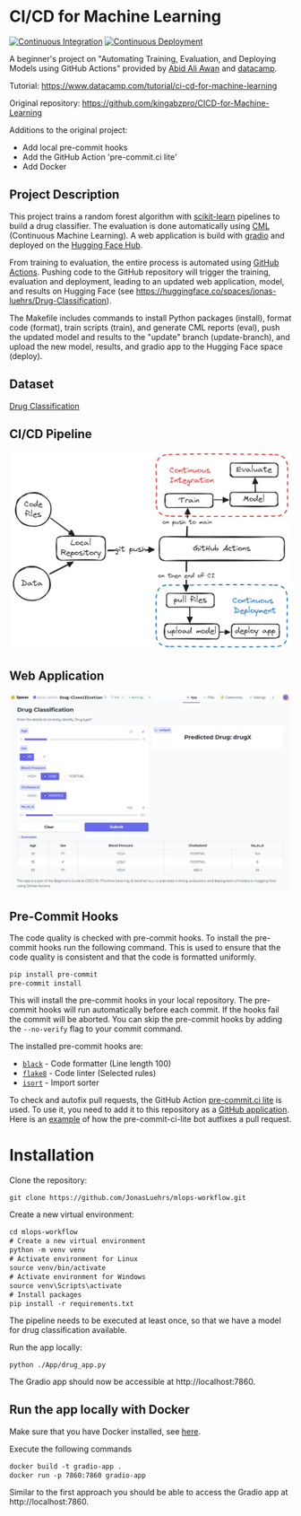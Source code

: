 # CI/CD for Machine Learning
[![Continuous Integration](https://github.com/JonasLuehrs/CICD-for-Machine-Learning/actions/workflows/ci.yml/badge.svg)](https://github.com/JonasLuehrs/CICD-for-Machine-Learning/actions/workflows/ci.yml)
[![Continuous Deployment](https://github.com/JonasLuehrs/CICD-for-Machine-Learning/actions/workflows/cd.yml/badge.svg)](https://github.com/JonasLuehrs/CICD-for-Machine-Learning/actions/workflows/cd.yml)

A beginner's project on "Automating Training, Evaluation, and Deploying Models using GitHub Actions" provided by [Abid Ali Awan](https://github.com/kingabzpro) and [datacamp](https://www.datacamp.com/).

Tutorial: https://www.datacamp.com/tutorial/ci-cd-for-machine-learning

Original repository: https://github.com/kingabzpro/CICD-for-Machine-Learning

Additions to the original project:
- Add local pre-commit hooks
- Add the GitHub Action 'pre-commit.ci lite'
- Add Docker

## Project Description
This project trains a random forest algorithm with [scikit-learn](https://scikit-learn.org/1.5/index.html) pipelines to build a drug classifier. The evaluation is done automatically using [CML](https://cml.dev/) (Continuous Machine Learning). A web application is build with [gradio](https://www.gradio.app/) and deployed on the [Hugging Face Hub](https://huggingface.co/spaces). 

From training to evaluation, the entire process is automated using [GitHub Actions](https://github.com/features/actions). Pushing code to the GitHub repository will trigger the training, evaluation and deployment, leading to an updated web application, model, and results on Hugging Face (see https://huggingface.co/spaces/jonas-luehrs/Drug-Classification).

The Makefile includes commands to install Python packages (install), format code (format), train scripts (train), and generate CML reports (eval), push the updated model and results to the "update" branch (update-branch), and upload the new model, results, and gradio app to the Hugging Face space (deploy).


## Dataset
[Drug Classification](https://www.kaggle.com/datasets/prathamtripathi/drug-classification)

## CI/CD Pipeline

![cicd_pipeline](./Images/cicd-pipeline.png)

## Web Application

![gradio_drug_app](./Images/gradio_drug_app.JPG)

## Pre-Commit Hooks
The code quality is checked with pre-commit hooks. To install the pre-commit hooks run the following command.
This is used to ensure that the code quality is consistent and that the code is formatted uniformly.
````
pip install pre-commit
pre-commit install
````
This will install the pre-commit hooks in your local repository. The pre-commit hooks will run automatically before each commit. If the hooks fail the commit will be aborted. You can skip the pre-commit hooks by adding the `--no-verify` flag to your commit command.

The installed pre-commit hooks are:
- [`black`](https://github.com/psf/black) - Code formatter (Line length 100)
- [`flake8`](https://github.com/PyCQA/flake8) - Code linter (Selected rules)
- [`isort`](https://github.com/PyCQA/isort) - Import sorter

To check and autofix pull requests, the GitHub Action [pre-commit.ci lite]((https://pre-commit.ci/lite)) is used.
To use it, you need to add it to this repository as a [GitHub application](https://github.com/apps/pre-commit-ci-lite/installations/new).
Here is an [example](https://github.com/JonasLuehrs/CICD-for-Machine-Learning/pull/2) of how the pre-commit-ci-lite bot autfixes a pull request.

# Installation
Clone the repository:
````
git clone https://github.com/JonasLuehrs/mlops-workflow.git
````

Create a new virtual environment:
````
cd mlops-workflow
# Create a new virtual environment
python -m venv venv
# Activate environment for Linux
source venv/bin/activate
# Activate environment for Windows
source venv\Scripts\activate
# Install packages
pip install -r requirements.txt
````

The pipeline needs to be executed at least once, so that we have a model for drug classification available.

Run the app locally:
````
python ./App/drug_app.py 
````
The Gradio app should now be accessible at http://localhost:7860.

## Run the app locally with Docker
Make sure that you have Docker installed, see [here](https://www.docker.com/get-started/).

Execute the following commands
````
docker build -t gradio-app .
docker run -p 7860:7860 gradio-app
````

Similar to the first approach you should be able to access the Gradio app at http://localhost:7860.